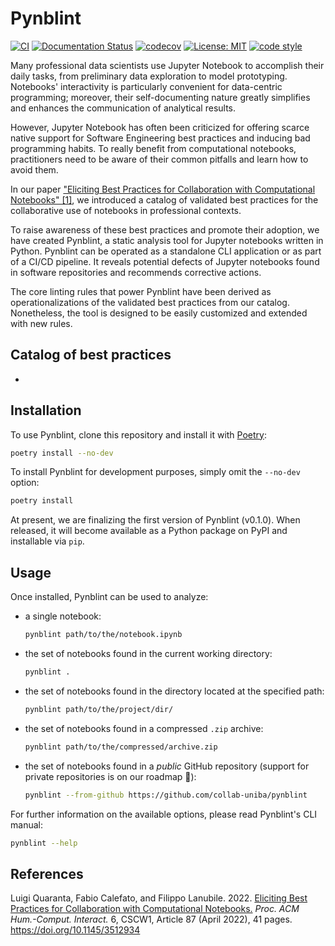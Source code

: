 # Pynblint

[![CI](https://github.com/collab-uniba/pynblint/actions/workflows/CI.yml/badge.svg)](https://github.com/collab-uniba/pynblint/actions/workflows/CI.yml)
[![Documentation Status](https://readthedocs.org/projects/pynblint/badge/?version=latest)](https://pynblint.readthedocs.io/en/latest/?badge=latest)
[![codecov](https://codecov.io/gh/collab-uniba/pynblint/branch/master/graph/badge.svg?token=CSX10BJ1CU)](https://codecov.io/gh/collab-uniba/pynblint)
[![License: MIT](https://img.shields.io/badge/License-MIT-yellow.svg)](https://opensource.org/licenses/MIT)
[![code style](https://img.shields.io/badge/code%20style-black-000000.svg)](https://github.com/psf/black)

Many professional data scientists use Jupyter Notebook to accomplish their daily tasks, from preliminary data exploration to model prototyping. Notebooks' interactivity is particularly convenient for data-centric programming; moreover, their self-documenting nature greatly simplifies and enhances the communication of analytical results.

However, Jupyter Notebook has often been criticized for offering scarce native support for Software Engineering best practices and inducing bad programming habits. To really benefit from computational notebooks, practitioners need to be aware of their common pitfalls and learn how to avoid them.

In our paper ["Eliciting Best Practices for Collaboration with Computational Notebooks" [1]](https://arxiv.org/abs/2202.07233), we introduced a catalog of validated best practices for the collaborative use of notebooks in professional contexts.

To raise awareness of these best practices and promote their adoption, we have created Pynblint, a static analysis tool for Jupyter notebooks written in Python. Pynblint can be operated as a standalone CLI application or as part of a CI/CD pipeline. It reveals potential defects of Jupyter notebooks found in software repositories and recommends corrective actions.

The core linting rules that power Pynblint have been derived as operationalizations of the validated best practices from our catalog. Nonetheless, the tool is designed to be easily customized and extended with new rules.

## Catalog of best practices

- 

## Installation

To use Pynblint, clone this repository and install it with [Poetry](https://python-poetry.org):

```bash
poetry install --no-dev
```

To install Pynblint for development purposes, simply omit the `--no-dev` option:

```bash
poetry install
```

At present, we are finalizing the first version of Pynblint (v0.1.0).
When released, it will become available as a Python package on PyPI and installable via `pip`.


## Usage

Once installed, Pynblint can be used to analyze:

- a single notebook:

    ```bash
    pynblint path/to/the/notebook.ipynb
    ```
- the set of notebooks found in the current working directory:

    ```bash
    pynblint .
    ```

- the set of notebooks found in the directory located at the specified path:

    ```bash
    pynblint path/to/the/project/dir/
    ```

- the set of notebooks found in a compressed `.zip` archive:

    ```bash
    pynblint path/to/the/compressed/archive.zip
    ```

- the set of notebooks found in a _public_ GitHub repository (support for private repositories is on our roadmap 🙂):

    ```bash
    pynblint --from-github https://github.com/collab-uniba/pynblint
    ```

For further information on the available options, please read Pynblint's CLI manual:

```bash
pynblint --help
```

## References

Luigi Quaranta, Fabio Calefato, and Filippo Lanubile. 2022. [Eliciting Best Practices for Collaboration with Computational Notebooks.](https://arxiv.org/abs/2202.07233) *Proc. ACM Hum.-Comput. Interact.* 6, CSCW1, Article 87 (April 2022), 41 pages. <https://doi.org/10.1145/3512934>
